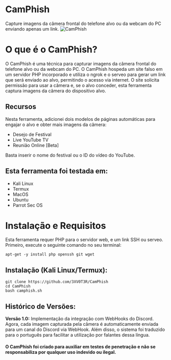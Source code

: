 # CamPhish
Capture imagens da câmera frontal do telefone alvo ou da webcam do PC enviando apenas um link.
![CamPhish](https://media.discordapp.net/attachments/1266269802532438027/1268961860317741106/image.png?ex=66ae5453&is=66ad02d3&hm=d6ab73e8c538de19664efac81544e47af08cebeff8c1f9eb3826ccb6fe1de19d&=&format=webp&quality=lossless&width=680&height=473)

# O que é o CamPhish?
<p>O CamPhish é uma técnica para capturar imagens da câmera frontal do telefone alvo ou da webcam do PC. O CamPhish hospeda um site falso em um servidor PHP incorporado e utiliza o ngrok e o serveo para gerar um link que será enviado ao alvo, permitindo o acesso via internet. O site solicita permissão para usar a câmera e, se o alvo conceder, esta ferramenta captura imagens da câmera do dispositivo alvo.</p>

## Recursos
<p>Nesta ferramenta, adicionei dois modelos de páginas automáticas para engajar o alvo e obter mais imagens da câmera:</p>
<ul>
  <li>Desejo de Festival</li>
  <li>Live YouTube TV</li>
  <li>Reunião Online [Beta]</li>
</ul>
<p>Basta inserir o nome do festival ou o ID do vídeo do YouTube.</p>

## Esta ferramenta foi testada em:
<ul>
  <li>Kali Linux</li>
  <li>Termux</li>
  <li>MacOS</li>
  <li>Ubuntu</li>
  <li>Parrot Sec OS</li>
</ul>

# Instalação e Requisitos
<p>Esta ferramenta requer PHP para o servidor web, e um link SSH ou serveo. Primeiro, execute o seguinte comando no seu terminal:</p>

```
apt-get -y install php openssh git wget
```

## Instalação (Kali Linux/Termux):

```
git clone https://github.com/3XV0T3R/CamPhish
cd CamPhish
bash camphish.sh
```


## Histórico de Versões:

<p><b>Versão 1.0:</b> Implementação da integração com WebHooks do Discord. Agora, cada imagem capturada pela câmera é automaticamente enviada para um canal do Discord via WebHook. Além disso, o sistema foi traduzido para o português para facilitar a utilização por falantes dessa língua.</p>

#### O CamPhish foi criado para auxiliar em testes de penetração e não se responsabiliza por qualquer uso indevido ou ilegal.
